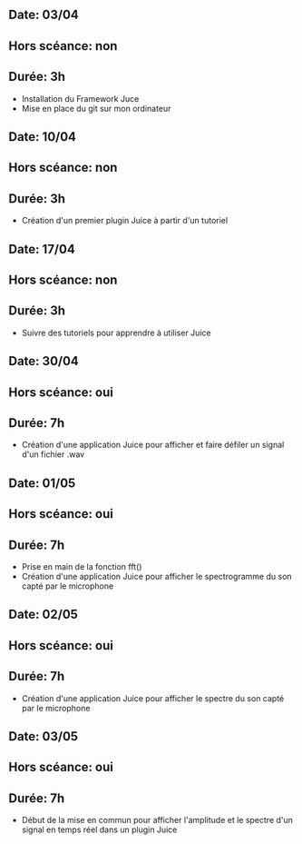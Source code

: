 ## Date: 03/04
## Hors scéance: non
## Durée: 3h
* Installation du Framework Juce
* Mise en place du git sur mon ordinateur

## Date: 10/04
## Hors scéance: non
## Durée: 3h
* Création d'un premier plugin Juice à partir d'un tutoriel

## Date: 17/04
## Hors scéance: non
## Durée: 3h
* Suivre des tutoriels pour apprendre à utiliser Juice

## Date: 30/04
## Hors scéance: oui
## Durée: 7h
* Création d'une application Juice pour afficher et faire défiler un signal d'un fichier .wav

## Date: 01/05
## Hors scéance: oui
## Durée: 7h
* Prise en main de la fonction fft()
* Création d'une application Juice pour afficher le spectrogramme du son capté par le microphone

## Date: 02/05
## Hors scéance: oui
## Durée: 7h
* Création d'une application Juice pour afficher le spectre du son capté par le microphone

## Date: 03/05
## Hors scéance: oui
## Durée: 7h
* Début de la mise en commun pour afficher l'amplitude et le spectre d'un signal en temps réel dans un plugin Juice